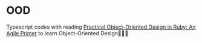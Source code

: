 # OOD

Typescript codes with reading [Practical Object-Oriented Design in Ruby: An Agile Primer](http://www.poodr.com/) to learn Object-Oriented Design👨🏻‍🎨
